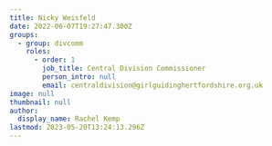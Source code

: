 ```yaml
---
title: Nicky Weisfeld
date: 2022-06-07T19:27:47.300Z
groups:
  - group: divcomm
    roles:
      - order: 1
        job_title: Central Division Commissioner
        person_intro: null
        email: centraldivision@girlguidinghertfordshire.org.uk
image: null
thumbnail: null
author:
  display_name: Rachel Kemp
lastmod: 2023-05-20T13:24:13.296Z
---
```

